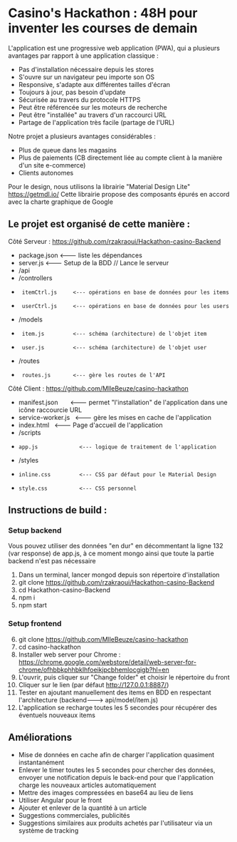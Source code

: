 # Casino's Hackathon : 48H pour inventer les courses de demain

L'application est une progressive web application (PWA), qui a plusieurs avantages par rapport à une application classique :
* Pas d'installation nécessaire depuis les stores
* S'ouvre sur un navigateur peu importe son OS
* Responsive, s'adapte aux différentes tailles d'écran
* Toujours à jour, pas besoin d'update
* Sécurisée au travers du protocole HTTPS
* Peut être référencée sur les moteurs de recherche
* Peut être "installée" au travers d'un raccourci URL
* Partage de l'application très facile (partage de l'URL)

Notre projet a plusieurs avantages considérables :
* Plus de queue dans les magasins
* Plus de paiements (CB directement liée au compte client à la manière d'un site e-commerce)
* Clients autonomes

Pour le design, nous utilisons la librairie "Material Design Lite" https://getmdl.io/
Cette librairie propose des composants épurés en accord avec la charte graphique de Google

Le projet est organisé de cette manière :
-
Côté Serveur : https://github.com/rzakraoui/Hackathon-casino-Backend

+  package.json        <--- liste les dépendances
+  server.js           <--- Setup de la BDD // Lance le serveur
+  /api
+    /controllers
+      itemCtrl.js     <--- opérations en base de données pour les items
+      userCtrl.js     <--- opérations en base de données pour les users
+    /models
+      item.js         <--- schéma (architecture) de l'objet item
+      user.js         <--- schéma (architecture) de l'objet user
+    /routes
+      routes.js       <--- gère les routes de l'API

Côté Client : https://github.com/MlleBeuze/casino-hackathon

-   manifest.json        <--- permet "l'installation" de l'application dans une icône raccourcie URL
-   service-worker.js    <--- gère les mises en cache de l'application
-   index.html           <--- Page d'accueil de l'application
-   /scripts
-     app.js             <--- logique de traitement de l'application
-   /styles
-     inline.css         <--- CSS par défaut pour le Material Design
-     style.css          <--- CSS personnel

Instructions de build :
-
### Setup backend #

Vous pouvez utiliser des données "en dur" en décommentant la ligne 132 (var response) de app.js, à ce moment mongo ainsi que toute la partie backend n'est pas nécessaire
1. Dans un terminal, lancer mongod depuis son répertoire d'installation
2. git clone https://github.com/rzakraoui/Hackathon-casino-Backend
3. cd Hackathon-casino-Backend
4. npm i
5. npm start
### Setup frontend #

6. git clone https://github.com/MlleBeuze/casino-hackathon
7. cd casino-hackathon
8. Installer web server pour Chrome : https://chrome.google.com/webstore/detail/web-server-for-chrome/ofhbbkphhbklhfoeikjpcbhemlocgigb?hl=en
9. L'ouvrir, puis cliquer sur "Change folder" et choisir le répertoire du front
10. Cliquer sur le lien (par défaut http://127.0.0.1:8887/)
11. Tester en ajoutant manuellement des items en BDD en respectant l'architecture (backend---> api/model/item.js)
12. L'application se recharge toutes les 5 secondes pour récupérer des éventuels nouveaux items


Améliorations
-

* Mise de données en cache afin de charger l'application quasiment instantanément
* Enlever le timer toutes les 5 secondes pour chercher des données, envoyer une notification depuis le back-end pour que l'application charge les nouveaux articles automatiquement
* Mettre des images compressées en base64 au lieu de liens
* Utiliser Angular pour le front
* Ajouter et enlever de la quantité à un article
* Suggestions commerciales, publicités
* Suggestions similaires aux produits achetés par l'utilisateur via un système de tracking